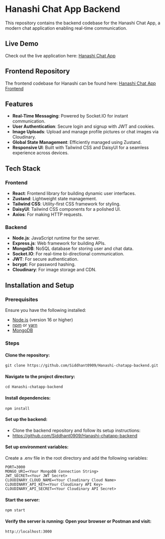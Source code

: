 # Hanashi Chat App Backend

This repository contains the backend codebase for the Hanashi Chat App, a modern chat application enabling real-time communication.

## Live Demo

Check out the live application here: [Hanashi Chat App](https://hanashi-chat.vercel.app/) 

## Frontend Repository

The frontend codebase for Hanashi can be found here: [Hanashi Chat App Frontend](https://github.com/Siddhant0909/Hanashi-chatapp-frontend)  

## Features

- **Real-Time Messaging**: Powered by Socket.IO for instant communication.
- **User Authentication**: Secure login and signup with JWT and cookies.
- **Image Uploads**: Upload and manage profile pictures or chat images via Cloudinary.
- **Global State Management**: Efficiently managed using Zustand.
- **Responsive UI**: Built with Tailwind CSS and DaisyUI for a seamless experience across devices.

## Tech Stack

### Frontend
- **React**: Frontend library for building dynamic user interfaces.
- **Zustand**: Lightweight state management.
- **Tailwind CSS**: Utility-first CSS framework for styling.
- **DaisyUI**: Tailwind CSS components for a polished UI.
- **Axios**: For making HTTP requests.

### Backend
- **Node.js**: JavaScript runtime for the server.
- **Express.js**: Web framework for building APIs.
- **MongoDB**: NoSQL database for storing user and chat data.
- **Socket.IO**: For real-time bi-directional communication.
- **JWT**: For secure authentication.
- **bcrypt**: For password hashing.
- **Cloudinary**: For image storage and CDN.

## Installation and Setup

### Prerequisites

Ensure you have the following installed:

- [Node.js](https://nodejs.org/) (version 16 or higher)
- [npm](https://www.npmjs.com/) or [yarn](https://yarnpkg.com/)
- [MongoDB](https://www.mongodb.com/)

### Steps

#### Clone the repository:
   ```
   git clone https://github.com/Siddhant0909/Hanashi-chatapp-backend.git

   ```

#### Navigate to the project directory:
```
cd Hanashi-chatapp-backend

```
#### Install dependencies:
```
npm install

```
#### Set up the backend:

- Clone the backend repository and follow its setup instructions:   
- https://github.com/Siddhant0909/Hanashi-chatapp-backend

#### Set up environment variables:
Create a .env file in the root directory and add the following variables:
```
PORT=3000
MONGO_URI=<Your MongoDB Connection String>
JWT_SECRET=<Your JWT Secret>
CLOUDINARY_CLOUD_NAME=<Your Cloudinary Cloud Name>
CLOUDINARY_API_KEY=<Your Cloudinary API Key>
CLOUDINARY_API_SECRET=<Your Cloudinary API Secret>

```

#### Start the server:
```
npm start

```

#### Verify the server is running: Open your browser or Postman and visit:
```
http://localhost:3000

```
